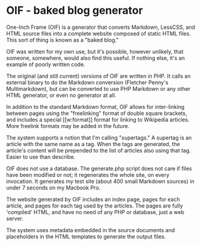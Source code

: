 # OIF - baked blog generator

One-Inch Frame (OIF) is a generator that converts Markdown, LessCSS, and
HTML source files into a complete website composed of static HTML files.
This sort of thing is known as a "baked blog."

OIF was written for my own use, but it's possible, however unlikely,
that someone, somewhere, would also find this useful. If nothing else,
it's an example of poorly written code.

The original (and still current) versions of OIF are written in PHP. It
calls an external binary to do the Markdown conversion (Fletcher Penny's
Multimarkdown), but can be converted to use PHP Markdown or any other
HTML generator, or even no generator at all.

In addition to the standard Markdown format, OIF allows for
inter-linking between pages using the "freelinking" format of double
square brackets, and includes a special [[w:format]] format for linking
to Wikipedia articles. More freelink formats may be added in the future.

The system supports a notion that I'm calling "supertags." A supertag is
an article with the same name as a tag. When the tags are generated, the
article's content will be prepended to the list of articles also using
that tag. Easier to use than describe.

OIF does not use a database. The generate.php script does not care if
files have been modified or not; it regenerates the whole site, on every
invocation. It generates my test site (about 400 small Markdown sources)
in under 7 seconds on my Macbook Pro.

The website generated by OIF includes an index page, pages for each
article, and pages for each tag used by the articles. The pages are
fully 'compiled' HTML, and have no need of any PHP or database, just a
web server.

The system uses metadata embedded in the source documents and
placeholders in the HTML templates to generate the output files.
